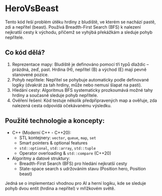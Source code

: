 # HeroVsBeast

Tento kód řeší problém útěku hrdiny z bludiště, ve kterém se nachází pastě, zdi a nepřítel (beast). Používá Breadth-First Search (BFS) k nalezení nejkratší cesty k východu, přičemž se vyhýbá překážkám a sleduje pohyb nepřítele.

## Co kód dělá?
1. Reprezentace mapy: Bludiště je definováno pomocí tří typů dlaždic – prázdná, zeď, past. Hrdina (H), nepřítel (B) a východ (E) mají pevně stanovené pozice.
2. Pohyb nepřítele: Nepřítel se pohybuje automaticky podle definované logiky (dvakrát za tah hrdiny, může nebo nemusí šlapat na pasti).
3. Hledání cesty: Algoritmus BFS systematicky prozkoumává možné tahy hrdiny a současně sleduje pohyb nepřítele.
4. Ověření řešení: Kód testuje několik předpřipravených map a ověřuje, zda nalezená cesta odpovídá očekávanému výsledku.

## Použité technologie a koncepty:
- C++ (Moderní C++ - C++20):
  - STL kontejnery: `vector`, `queue`, `map`, `set`
  - Smart pointers & optional features
  - `std::optional`, `std::array`, `std::tuple`
  - Operator overloading & `std::compare` (C++20)
- Algoritmy a datové struktury:
  - Breadth-First Search (BFS) pro hledání nejkratší cesty
  - State-space search s udržováním stavu (Position hero, Position beast)
    
Jedná se o implementaci vhodnou pro AI a herní logiku, kde se sleduje pohyb dvou entit (hrdina a nepřítel) v mřížkovém světě.

